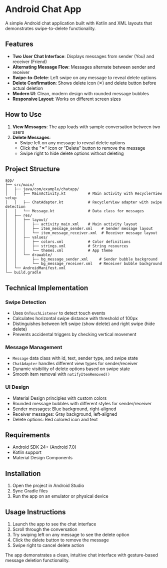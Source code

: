 # Android Chat App

A simple Android chat application built with Kotlin and XML layouts that demonstrates swipe-to-delete functionality.

## Features

- **Two User Chat Interface**: Displays messages from sender (You) and receiver (Friend)
- **Alternating Message Flow**: Messages alternate between sender and receiver
- **Swipe-to-Delete**: Left swipe on any message to reveal delete options
- **Delete Confirmation**: Shows delete icon (✕) and delete button before actual deletion
- **Modern UI**: Clean, modern design with rounded message bubbles
- **Responsive Layout**: Works on different screen sizes

## How to Use

1. **View Messages**: The app loads with sample conversation between two users
2. **Delete Messages**: 
   - Swipe left on any message to reveal delete options
   - Click the "✕" icon or "Delete" button to remove the message
   - Swipe right to hide delete options without deleting

## Project Structure

```
app/
├── src/main/
│   ├── java/com/example/chatapp/
│   │   ├── MainActivity.kt          # Main activity with RecyclerView setup
│   │   ├── ChatAdapter.kt           # RecyclerView adapter with swipe detection
│   │   └── Message.kt               # Data class for messages
│   ├── res/
│   │   ├── layout/
│   │   │   ├── activity_main.xml    # Main activity layout
│   │   │   ├── item_message_sender.xml    # Sender message layout
│   │   │   └── item_message_receiver.xml  # Receiver message layout
│   │   ├── values/
│   │   │   ├── colors.xml           # Color definitions
│   │   │   ├── strings.xml          # String resources
│   │   │   └── themes.xml           # App theme
│   │   └── drawable/
│   │       ├── bg_message_sender.xml     # Sender bubble background
│   │       └── bg_message_receiver.xml   # Receiver bubble background
│   └── AndroidManifest.xml
└── build.gradle
```

## Technical Implementation

### Swipe Detection
- Uses `OnTouchListener` to detect touch events
- Calculates horizontal swipe distance with threshold of 100px
- Distinguishes between left swipe (show delete) and right swipe (hide delete)
- Prevents accidental triggers by checking vertical movement

### Message Management
- `Message` data class with id, text, sender type, and swipe state
- `ChatAdapter` handles different view types for sender/receiver
- Dynamic visibility of delete options based on swipe state
- Smooth item removal with `notifyItemRemoved()`

### UI Design
- Material Design principles with custom colors
- Rounded message bubbles with different styles for sender/receiver
- Sender messages: Blue background, right-aligned
- Receiver messages: Gray background, left-aligned
- Delete options: Red colored icon and text

## Requirements

- Android SDK 24+ (Android 7.0)
- Kotlin support
- Material Design Components

## Installation

1. Open the project in Android Studio
2. Sync Gradle files
3. Run the app on an emulator or physical device

## Usage Instructions

1. Launch the app to see the chat interface
2. Scroll through the conversation
3. Try swiping left on any message to see the delete option
4. Click the delete button to remove the message
5. Swipe right to cancel delete action

The app demonstrates a clean, intuitive chat interface with gesture-based message deletion functionality.
